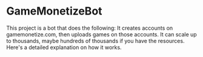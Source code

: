 # GameMonetizeBot
This project is a bot that does the following: It creates accounts on gamemonetize.com, then uploads games on those accounts. It can scale up to thousands, maybe hundreds of thousands if you have the resources.
Here's a detailed explanation on how it works.
